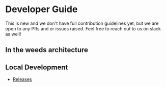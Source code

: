 # Developer Guide

This is new and we don't have full contribution guidelines yet, but we are open to any PRs and or issues raised. Feel free to reach out to us on slack as well!

## In the weeds architecture

## Local Development


- [Releases](./releases.md)

